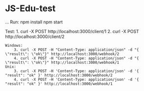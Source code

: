 # JS-Edu-test
...
Run:
	npm install
	npm start

Test:
	1. curl -X POST http://localhost:3000/client/1
	2. curl -X POST http://localhost:3000/client/2
	
	Windows:
		3. curl -X POST -H "Content-Type: application/json" -d "{ \"result\": \"ok\"}" http://localhost:3000/webhook/2
		4. curl -X POST -H "Content-Type: application/json" -d "{ \"result\": \"ok\"}" http://localhost:3000/webhook/1
	Unix:
		3. curl -X POST -H 'Content-Type: application/json' -d '{ "result": "ok" }' http://localhost:3000/webhook/2
		4. curl -X POST -H 'Content-Type: application/json' -d '{ "result": "ok" }' http://localhost:3000/webhook/1